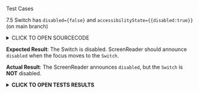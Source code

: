 Test Cases

7.5 Switch has `disabled={false}` and `accessibilityState={{disabled:true}}` (on main branch)

<details><summary>CLICK TO OPEN SOURCECODE</summary>
<p>

Full SourceCode Available at https://github.com/fabriziobertoglio1987/ReactNativeAwesomeProject/blob/switch-component-does-not-disable-click/App.js

```javascript
```

</p>
</details>

**Expected Result**:
The Switch is disabled. ScreenReader should announce `disabled` when the focus moves to the `Switch`.

**Actual Result**:
The ScreenReader announces `disabled`, but the `Switch` is **NOT** disabled.

**<details><summary>CLICK TO OPEN TESTS RESULTS</summary>**
<p>

<video src="" width="1000" />

</p>
</details>

